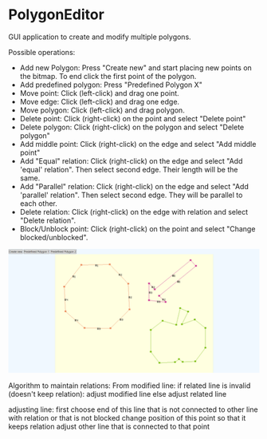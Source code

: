 # PolygonEditor
GUI application to create and modify multiple polygons.

Possible operations:
- Add new Polygon: Press "Create new" and start placing new points on the bitmap. To end click the first point of the polygon.
- Add predefined polygon: Press "Predefined Polygon X"
- Move point: Click (left-click) and drag one point.
- Move edge: Click (left-click) and drag one edge.
- Move polygon: Click (left-click) and drag polygon.
- Delete point: Click (right-click) on the point and select "Delete point"
- Delete polygon: Click (right-click) on the polygon and select "Delete polygon"
- Add middle point: Click (right-click) on the edge and select "Add middle point"
- Add "Equal" relation: Click (right-click) on the edge and select "Add 'equal' relation". Then select second edge. Their length will be the same.
- Add "Parallel" relation: Click (right-click) on the edge and select "Add 'parallel' relation". Then select second edge. They will be parallel to each other.
- Delete relation: Click (right-click) on the edge with relation and select "Delete relation".
- Block/Unblock point: Click (right-click) on the point and select "Change blocked/unblocked".

![alt text](/example1.png)


Algorithm to maintain relations:
From modified line: 
if related line is invalid (doesn't keep relation):
  adjust modified line
else
  adjust related line

adjusting line:
  first choose end of this line that is not connected to other line with relation or that is not blocked
  change position of this point so that it keeps relation
  adjust other line that is connected to that point
